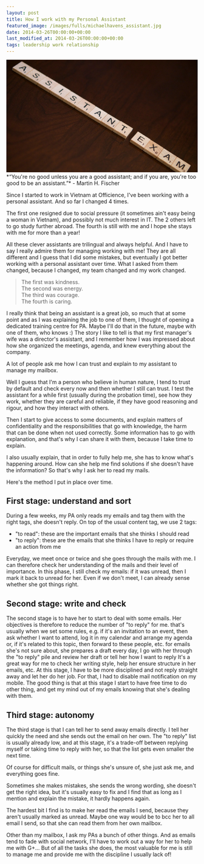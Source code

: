 ```yaml
---
layout: post 
title: How I work with my Personal Assistant
featured_image: /images/fulls/michaelhavens_assistant.jpg
date: 2014-03-26T00:00:00+00:00
last_modified_at: 2014-03-26T00:00:00+00:00
tags: leadership work relationship
---
```

<img src="/images/fulls/michaelhavens_assistant.jpg" class="fit image" title='Photo credit: Michael Havens 2015'>
*“You're no good unless you are a good assistant; and if you are, you're too good to be an assistant.”*
 - Martin H. Fischer

Since I started to work in Vietnam at Officience, I've been working with a personal assistant. And so far I changed 4 times.

The first one resigned due to social pressure (it sometimes ain't easy being a woman in Vietnam), and possibly not much interest in IT. The 2 others left to go study further abroad. The fourth is still with me and I hope she stays with me for more than a year!

All these clever assistants are trilingual and always helpful. And I have to say I really admire them for managing working with me! They are all different and I guess that I did some mistakes, but eventually I got better working with a personal assistant over time. What I asked from them changed, because I changed, my team changed and my work changed.

> The first was kindness.<br/>
 The second was energy.<br/>
 The third was courage.<br/>
 The fourth is caring.

I really think that being an assistant is a great job, so much that at some point and as I was explaining the job to one of them, I thought of opening a dedicated training centre for PA. Maybe I'll do that in the future, maybe with one of them, who knows :) The story I like to tell is that my first manager's wife was a director's assistant, and I remember how I was impressed about how she organized the meetings, agenda, and knew everything about the company.

A lot of people ask me how I can trust and explain to my assistant to manage my mailbox.

Well I guess that I'm a person who believe in human nature, I tend to trust by default and check every now and then whether I still can trust. I test the assistant for a while first (usually during the probation time), see how they work, whether they are careful and reliable, if they have good reasoning and rigour, and how they interact with others.

Then I start to give access to some documents, and explain matters of confidentiality and the responsibilities that go with knowledge, the harm that can be done when not used correctly. Some information has to go with explanation, and that's why I can share it with them, because I take time to explain.

I also usually explain, that in order to fully help me, she has to know what's happening around. How can she help me find solutions if she doesn't have the information? So that's why I ask her to read my mails.

Here's the method I put in place over time.

## First stage: understand and sort

During a few weeks, my PA only reads my emails and tag them with the right tags, she doesn't reply.
On top of the usual content tag, we use 2 tags:

+ "to read": these are the important emails that she thinks I should read
+ "to reply": these are the emails that she thinks I have to reply or require an action from me

Everyday, we meet once or twice and she goes through the mails with me. I can therefore check her understanding of the mails and their level of importance.
In this phase, I still check my emails: if it was unread, then I mark it back to unread for her.
Even if we don't meet, I can already sense whether she got things right.

## Second stage: write and check

The second stage is to have her to start to deal with some emails. Her objectives is therefore to reduce the number of "to reply" for me.
that's usually when we set some rules, e.g. if it's an invitation to an event, then ask whether I want to attend, log it in my calendar and arrange my agenda or, if it's related to this topic, then forward to these people, etc.
for emails she's not sure about, she prepares a draft
every day, I go with her through the "to reply" pile and review her draft or tell her how I want to reply
It's a great way for me to check her writing style, help her ensure structure in her emails, etc.
At this stage, I have to be more disciplined and not reply straight away and let her do her job. For that, I had to disable mail notification on my mobile. The good thing is that at this stage I start to have free time to do other thing, and get my mind out of my emails knowing that she's dealing with them.

## Third stage: autonomy

The third stage is that I can tell her to send away emails directly. I tell her quickly the need and she sends out the email on her own.
The "to reply" list is usually already low, and at this stage, it's a trade-off between replying myself or taking time to reply with her, so that the list gets even smaller the next time.

Of course for difficult mails, or things she's unsure of, she just ask me, and everything goes fine.

Sometimes she makes mistakes, she sends the wrong wording, she doesn't get the right idea, but it's usually easy to fix and I find that as long as I mention and explain the mistake, it hardly happens again.

The hardest bit I find is to make her read the emails I send, because they aren't usually marked as unread. Maybe one way would be to bcc her to all email I send, so that she can read them from her own mailbox.

Other than my mailbox, I ask my PAs a bunch of other things. And as emails tend to fade with social network, I'll have to work out a way for her to help me with G+... But of all the tasks she does, the most valuable for me is still to manage me and provide me with the discipline I usually lack of!
